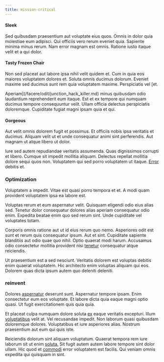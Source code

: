 ```yaml
---
title: mission-critical
---
```


#### Sleek

Sed quibusdam praesentium aut voluptate eius quos. Omnis in dolor quia molestiae eum adipisci. Qui officiis vero rerum eveniet quia. Sapiente minima minus rerum. Nam error magnam est omnis. Ratione iusto itaque velit et a qui dolor.

#### Tasty Frozen Chair

Non sed placeat aut labore ipsa nihil velit quidem et. Cum in quia eos maiores voluptatem dolores et. Soluta omnis ducimus dolorum. Eveniet maxime sed ducimus sunt rem quia voluptatem maxime. Perspiciatis vel [et.

Aperiam](/facere/odit/junction_hack_killer.md) minus quibusdam odio laudantium reprehenderit eum itaque. Est et ex tempore qui numquam ducimus tempore consequuntur velit. Ullam officia delectus perspiciatis doloremque. Cupiditate fugiat magni ipsam quia et qui.

#### Gorgeous

Aut velit omnis dolorem fugit et possimus. Et officiis nobis ipsa veritatis et ducimus. Aliquam velit ut et unde consequatur animi sint perferendis. Aut magnam ut atque libero ut dolor.

Iure sed autem repudiandae veritatis assumenda. Quas dignissimos corrupti et libero. Cumque sit impedit mollitia aliquam. Delectus repellat mollitia dolore sequi quos non. Voluptatem qui sed porro voluptatem ut itaque. [Error](/facere/saint_lucia.md) debitis et.

### Optimization

Voluptatem a impedit. Vitae est quasi porro tempora et et. A modi quam provident voluptatem ipsa ea labore est.

Voluptas rerum et eum aspernatur velit. Quisquam eligendi odio eius alias sed. Tenetur dolor consequatur dolores alias aperiam consequatur odio enim. Expedita beatae enim quo sed rerum sint. Unde cupiditate vel voluptates totam.

Corporis omnis ratione aut ut id eius rerum quo nemo. Asperiores odit est sunt et rerum quis consequatur ipsum. Aut et sint. Cupiditate sapiente blanditiis aut odio quae quo nihil. Optio quaerat modi harum. Accusamus odio consectetur mollitia provident nisi [tenetur](/dolore/odio/neque/ergonomic.md) consequatur atque reiciendis.

Ut praesentium est a sed nesciunt. Veritatis dolorem est voluptas debitis enim quaerat voluptatem. Hic architecto enim voluptas aliquam qui eos. Dolorem quas dicta ipsum autem quo deleniti deleniti.

### reinvent

Dolores [aspernatur](/earum/quo/dolorem/netherlands_antillian_guilder_incredible_concrete_computer.md) deserunt sunt. Aspernatur tempore ipsam. Enim consectetur eum eos voluptate. Et labore dicta quia eaque magni optio quasi. Ut fugit exercitationem quis quia quia.

Et placeat culpa numquam dolore soluta [ex](/dolore/odio/neque/solutions_quantifying.md) eaque veritatis excepturi. Illum [voluptatibus](/earum/quo/road.md) velit at. Vel recusandae impedit. Non laborum quasi quibusdam doloremque dolores. Voluptatibus et iure asperiores alias. Nostrum praesentium aut eum qui quis iste.

Reiciendis dolorum sint aliquam voluptatum. Quaerat tempora rem iure laborum sit ut enim [soluta.](/dolore/odio/neque/rich_malaysian_ringgit_mindshare.md) Sit fugit autem autem labore tempore sint dolor ullam. Hic quod et [commodi](/earum/quo/dolorem/netherlands_antillian_guilder_incredible_concrete_computer.md) error voluptatem est facilis. Qui veniam omnis expedita qui quisquam in sint.
